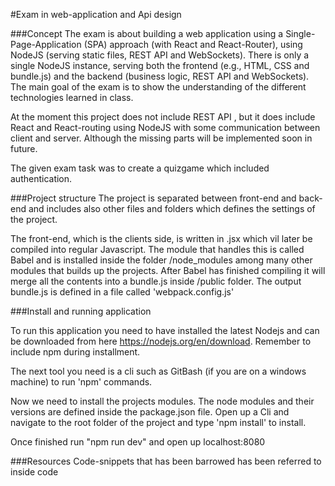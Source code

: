 
#Exam in web-application and Api design

###Concept
The exam is about building a web application using a Single-Page-Application (SPA)
approach (with React and React-Router), using NodeJS (serving static files, REST API 
and WebSockets). There is only a single NodeJS instance, serving both the frontend 
(e.g., HTML, CSS and bundle.js) and the backend (business logic, REST API and WebSockets). 
The main goal of the exam is to show the understanding of the different technologies learned in class.

At the moment this project does not include REST API , but it does
include React and React-routing using NodeJS with some communication 
between client and  server. Although the missing parts will be implemented soon in future.

The given exam task was to create a quizgame which included authentication. 

###Project structure
The project is separated between front-end and back-end and includes also other files and folders which defines the settings 
of the project. 

The front-end, which is the clients side,  is written in .jsx which vil later be compiled into regular Javascript.
The module that handles this is called Babel and is installed inside the folder  /node_modules among many other modules that builds 
up the projects. After Babel has finished compiling it will merge all the contents into a bundle.js inside /public folder.
The output bundle.js is defined in a file called 'webpack.config.js'

 
###Install and running application

 To run this application you need to have installed the latest Nodejs and can be downloaded 
 from here https://nodejs.org/en/download. Remember to include npm during installment.
 
 The next tool you need is a cli such as GitBash (if you are on 
 a windows machine) to run 'npm' commands. 
 
 Now we need to install the projects modules. The node modules and their versions are defined inside 
 the package.json file. Open up a Cli and navigate to the root folder of the project and type 'npm install' to install.
 
 Once finished run "npm run dev" and open up localhost:8080
 
 
 ###Resources
 Code-snippets that has been barrowed has been referred to inside code
 
 